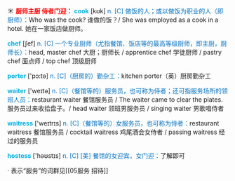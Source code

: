 ☀ <font color="red">**厨师主厨 侍者门迎：**</font>
<font color="sky blue">**cook**</font> [kʊk] 
<font color="#0070c0">n. [C] 做饭的人；或以做饭为职业的人（即厨师）：</font>Who was the cook? 谁做的饭？/ She was employed as a cook in a hotel. 她在一家饭店做厨师。

<font color="sky blue">**chef**</font> [ʃef] 
<font color="#0070c0">n. [C] 一个专业厨师（尤指餐馆、饭店等的最高等级厨师，即主厨，厨师长）：</font>head, master chef 大厨；厨师长 / apprentice chef 学徒厨师 / pastry chef 面点师 / top chef 顶级厨师

<font color="sky blue">**porter**</font> ['pɔ:tə] 
<font color="#0070c0">n. [C]（厨房的）勤杂工：</font>kitchen porter（英）厨房勤杂工

<font color="sky blue">**waiter**</font> ['weɪtə] 
<font color="#0070c0">n. [C]（餐馆等的）服务员，也可称为侍者；还可指服务场所的领班人员：</font>restaurant waiter 餐馆服务员 / The waiter came to clear the plates. 服务员过来收拾盘子。/ head waiter 领班男服务员 / singing waiter 男歌唱侍者

<font color="sky blue">**waitress**</font> ['weɪtrɪs] 
<font color="#0070c0">n. [C]（餐馆等的）女服务员，也可称为侍者：</font>restaurant waitress 餐馆服务员 / cocktail waitress 鸡尾酒会女侍者 / passing waitress 经过的服务员

<font color="sky blue">**hostess**</font> ['həʊstɪs] 
<font color="#0070c0">n. [C] [美] 餐馆的女迎宾，女门迎：</font>了解即可

· 表示“服务”的词群见[[05服务 招待]]
